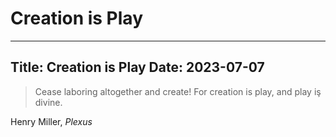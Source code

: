 # Creation is Play

---
Title: Creation is Play
Date: 2023-07-07
---

> Cease laboring altogether and create! For creation is play, and play iş divine.

Henry Miller, *Plexus*